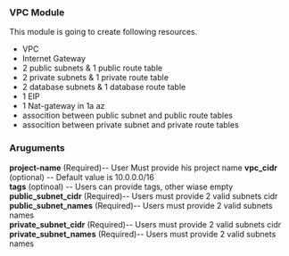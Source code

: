 ### VPC Module

This module is going to create following resources.
* VPC
* Internet Gateway
* 2 public subnets & 1 public route table
* 2 private subnets & 1 private route table
* 2 database  subnets & 1 database route table
* 1 EIP
* 1 Nat-gateway in 1a az
* assocition between public subnet and public route tables
* assocition between private subnet and private route tables

### Aruguments

**project-name** (Required)-- User Must provide his project name
**vpc_cidr** (optional) -- Default value is 10.0.0.0/16 <br/>
**tags**      (optinoal) -- Users can provide tags, other wiase empty <br/>
**public_subnet_cidr** (Required)-- Users must provide 2 valid subnets cidr <br/>
**public_subnet_names** (Required)-- Users must provide 2 valid subnets names <br/>
**private_subnet_cidr** (Required)-- Users must provide 2 valid subnets cidr <br/>
**private_subnet_names** (Required)-- Users must provide 2 valid subnets names <br/> 
